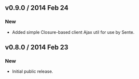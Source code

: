 ## v0.9.0 / 2014 Feb 24

### New

 * Added simple Closure-based client Ajax util for use by Sente.


## v0.8.0 / 2014 Feb 23

### New

 * Initial public release.
